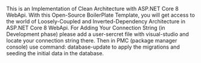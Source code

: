 This is an Implementation of Clean Architecture with ASP.NET Core 8 WebApi. With this Open-Source BoilerPlate Template, you will get access to the world of Loosely-Coupled and Inverted-Dependency Architecture in ASP.NET Core 8 WebApi.
For Adding Your Connection String (in Development phase) please add a user-sercret file with visual-studio and locate your connection string there. Then in PMC (package manager console) use command: database-update to apply the migrations and seeding the initial data in the database.
